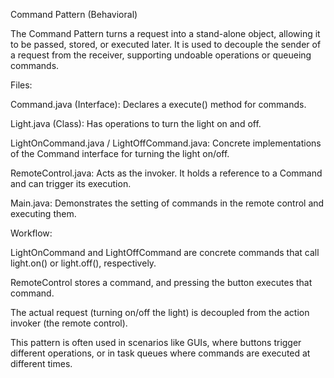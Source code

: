 Command Pattern (Behavioral)

The Command Pattern turns a request into a stand-alone object, allowing it to be passed, stored, or executed later. It is used to decouple the sender of a request
from the receiver, supporting undoable operations or queueing commands.

Files:

Command.java (Interface): Declares a execute() method for commands.

Light.java (Class): Has operations to turn the light on and off.

LightOnCommand.java / LightOffCommand.java: Concrete implementations of the Command interface for turning the light on/off.

RemoteControl.java: Acts as the invoker. It holds a reference to a Command and can trigger its execution.

Main.java: Demonstrates the setting of commands in the remote control and executing them.

Workflow:

LightOnCommand and LightOffCommand are concrete commands that call light.on() or light.off(), respectively.

RemoteControl stores a command, and pressing the button executes that command.

The actual request (turning on/off the light) is decoupled from the action invoker (the remote control).

This pattern is often used in scenarios like GUIs, where buttons trigger different operations, or in task queues where commands are executed at different times.
